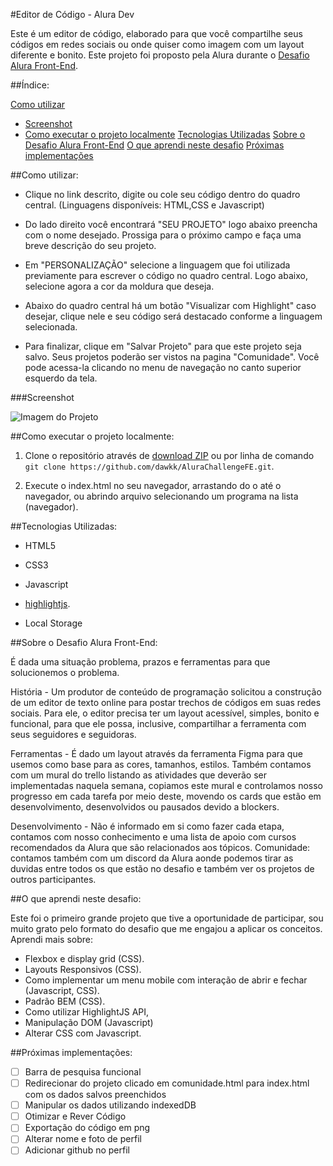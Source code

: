 #Editor de Código - Alura Dev

Este é um editor de código, elaborado para que você compartilhe seus códigos em redes sociais ou onde quiser como imagem com um layout diferente e bonito.
Este projeto foi proposto pela Alura durante o [Desafio Alura Front-End](#Sobre-o-desafio-alura-front-end).

##Índice:

[Como utilizar](#Como-utilizar)
 - [Screenshot](#Screenshot)
  - [Como executar o projeto localmente](#Como-executar-o-projeto-localmente)
[Tecnologias Utilizadas](#Tecnologias-utilizadas)
[Sobre o Desafio Alura Front-End](#Sobre-o-desafio-alura-front-end)
[O que aprendi neste desafio](#O-que-aprendi-neste-desafio)
[Próximas implementações](#Próximas-implementações)

##Como utilizar:

* Clique no link descrito, digite ou cole seu código dentro do quadro central. (Linguagens disponíveis: HTML,CSS e Javascript)

* Do lado direito você encontrará "SEU PROJETO" logo abaixo preencha com o nome desejado. Prossiga para o próximo campo e faça uma breve descrição do seu projeto.

* Em "PERSONALIZAÇÃO" selecione a linguagem que foi utilizada previamente para escrever o código no quadro central. Logo abaixo, selecione agora a cor da moldura que deseja.

* Abaixo do quadro central há um botão "Visualizar com Highlight" caso desejar, clique nele e seu código será destacado conforme a linguagem selecionada.

* Para finalizar, clique em "Salvar Projeto" para que este projeto seja salvo. Seus projetos poderão ser vistos na pagina "Comunidade". Você pode acessa-la clicando no menu de navegação no canto superior esquerdo da tela.

###Screenshot

![Imagem do Projeto](../imagens/Projeto_Final.png)

##Como executar o projeto localmente:

1. Clone o repositório através de [download ZIP](https://github.com/dawkk/AluraChallengeFE) ou por linha de comando `git clone https://github.com/dawkk/AluraChallengeFE.git`.

2. Execute o index.html no seu navegador, arrastando do o até o navegador, ou abrindo arquivo selecionando um programa na lista (navegador).


##Tecnologias Utilizadas:

* HTML5

* CSS3

* Javascript

* [highlightjs](https://highlightjs.org/).

* Local Storage

##Sobre o Desafio Alura Front-End:

É dada uma situação problema, prazos e ferramentas para que solucionemos o problema.

História - Um produtor de conteúdo de programação solicitou a construção de um editor de texto online para postar trechos de códigos em suas redes sociais. Para ele, o editor precisa ter um layout acessível, simples, bonito e funcional, para que ele possa, inclusive, compartilhar a ferramenta com seus seguidores e seguidoras. 

Ferramentas - É dado um layout através da ferramenta Figma para que usemos como base para as cores, tamanhos, estilos. Também contamos com um mural do trello listando as atividades que deverão ser implementadas naquela semana, copiamos este mural e controlamos nosso progresso em cada tarefa por meio deste, movendo os cards que estão em desenvolvimento, desenvolvidos ou pausados devido a blockers. 

Desenvolvimento - Não é informado em si como fazer cada etapa, contamos com nosso conhecimento e uma lista de apoio com cursos recomendados da Alura que são relacionados aos tópicos. Comunidade: contamos também com um discord da Alura aonde podemos tirar as duvidas entre todos os que estão no desafio e também ver os projetos de outros participantes.

##O que aprendi neste desafio:

Este foi o primeiro grande projeto que tive a oportunidade de participar, sou muito grato pelo formato do desafio que me engajou a aplicar os conceitos. Aprendi mais sobre:

- Flexbox e display grid (CSS).
- Layouts Responsivos (CSS).
- Como implementar um menu mobile com interação de abrir e fechar (Javascript, CSS).
- Padrão BEM (CSS).
- Como utilizar HighlightJS API, 
- Manipulação DOM (Javascript)
- Alterar CSS com Javascript.

##Próximas implementações:
- [ ] Barra de pesquisa funcional
- [ ] Redirecionar do projeto clicado em comunidade.html para index.html com os dados salvos preenchidos
- [ ] Manipular os dados utilizando indexedDB
- [ ] Otimizar e Rever Código
- [ ] Exportação do código em png
- [ ] Alterar nome e foto de perfil
- [ ] Adicionar github no perfil